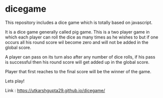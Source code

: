 # dicegame

This repository includes a dice game which is totally based on javascript.

It is a dice game generally called pig game. This is a two player game in which each player can roll the dice as many times as he wishes
to but if one occurs all his round score wil become zero and will not be added in the global score.

A player can pass on its turn also after any number of dice rolls, if his pass is successful then his round score will get added up in
the global score.

Player that first reaches to the final score will be the winner of the game.

Lets play!


Link : https://utkarshgupta29.github.io/dicegame/
